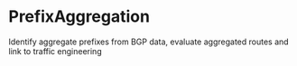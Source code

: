 # PrefixAggregation
Identify aggregate prefixes from BGP data, evaluate aggregated routes and link to traffic engineering
